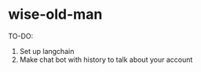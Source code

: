 # wise-old-man


TO-DO:
1. Set up langchain
2. Make chat bot with history to talk about your account